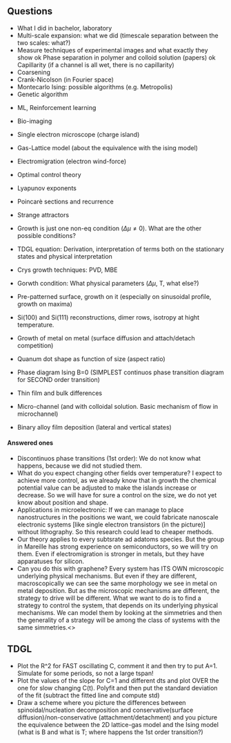 ## Questions

+ What I did in bachelor, laboratory
+ Multi-scale expansion: what we did (timescale separation between the two scales: what?)
+ Measure techniques of experimental images and what exactly they show
ok Phase separation in polymer and colloid solution (papers)
ok Capillarity (if a channel is all wet, there is no capillarity)
+ Coarsening
+ Crank-Nicolson (in Fourier space)
+ Montecarlo Ising: possible algorithms (e.g. Metropolis)
+ Genetic algorithm
- ML, Reinforcement learning
- Bio-imaging
- Single electron microscope (charge island)
- Gas-Lattice model (about the equivalence with the ising model)
- Electromigration (electron wind-force)
- Optimal control theory
- Lyapunov exponents
- Poincarè sections and recurrence
- Strange attractors
- Growth is just one non-eq condition ($\Delta\mu\neq 0$). What are the other possible conditions?
- TDGL equation: Derivation, interpretation of terms both on the stationary states and physical interpretation
- Crys growth techniques: PVD, MBE
- Gorwth condition: What physical parameters ($\Delta\mu$, T, what else?)
- Pre-patterned surface, growth on it (especially on sinusoidal profile, growth on maxima)
- Si(100) and Si(111) reconstructions, dimer rows, isotropy at hight temperature.
- Growth of metal on metal (surface diffusion and attach/detach competition)
- Quanum dot shape as function of size (aspect ratio)

- Phase diagram Ising B=0 (SIMPLEST continuos phase transition diagram for SECOND order transition)
- Thin film and bulk differences
- Micro-channel (and with colloidal solution. Basic mechanism of flow in microchannel)
- Binary alloy film deposition (lateral and vertical states)

#### Answered ones
- Discontinuos phase transitions (1st order): We do not know what happens, because we did not studied them.
- What do you expect changing other fields over temperature? I expect to achieve more control, as we already know that in growth the chemical potential value can be adjusted to make the islands increase or decrease. So we will have for sure a control on the size, we do not yet know about position and shape.
- Applications in microelectronic: If we can manage to place nanostructures in the positions we want, we could fabricate nanoscale electronic systems [like single electron transistors (in the picture)] without lithography. So this research could lead to cheaper methods.
- Our theory applies to every subtsrate ad adatoms species. But the group in Mareille has strong experience on semiconductors, so we will try on them. Even if electromigration is stronger in metals, but they have apparatuses for silicon.
- Can you do this with graphene? Every system has ITS OWN microscopic underlying physical mechanisms. But even if they are different, macroscopically we can see the same morphology we see in metal on metal deposition.
But as the microscopic mechanisms are different, the strategy to drive will be different.
What we want to do is to find a strategy to control the system, that depends on its underlying physical mechanisms.
We can model them by looking at the simmetries and then the generality of a strategy will be among the class of systems with the same simmetries.<>


## TDGL
- Plot the R^2 for FAST oscillating C, comment it and then try to put A=1. Simulate for some periods, so not a large tspan!
- Plot the values of the slope for C=1 and different dts and plot OVER the one for slow changing C(t). Polyfit and then put the standard deviation of the fit (subtract the fitted line and compute std)
- Draw a scheme where you picture the differences between spinoidal/nucleation decomposition and conservative(surface diffusion)/non-conservative (attachment/detachment) and you picture the equivalence between the 2D lattice-gas model and the Ising model (what is B and what is T; where happens the 1st order transition?)